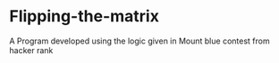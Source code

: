 # Flipping-the-matrix
A Program developed using the logic given in Mount blue contest from hacker rank

